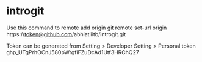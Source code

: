 # introgit
Use this command to remote add origin
git remote set-url origin https://token@github.com/abhiatiiitb/introgit.git

Token can be generated from Setting > Developer Setting > Personal token
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27
